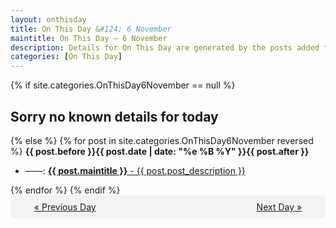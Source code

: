 ```yaml
---
layout: onthisday
title: On This Day &#124; 6 November
maintitle: On This Day — 6 November
description: Details for On This Day are generated by the posts added to the website so the content is subject to changes/updates over time.
categories: [On This Day]
---
```


{% if site.categories.OnThisDay6November == null %}
<h2>Sorry no known details for today</h2>
{% else %}
{% for post in site.categories.OnThisDay6November reversed %}
<strong>{{ post.before }}{{ post.date | date: "%e %B %Y" }}{{ post.after }}</strong>
<ul>
<li> ——: <a class="{{ post.class }}" href="{{ post.url }}"><strong>{{ post.maintitle }}</strong> - {{ post.post_description }}</a></li>
</ul>
{% endfor %}
{% endif %}
<br />
<div style="background-color: #f3f3f3; padding: 10px; border-radius: 5px; text-align: center; display: flex; justify-content: space-evenly;">
<a href="/onthisday/11/11-05">« Previous Day</a>
<span style="visibility:hidden;">[ Visit Leap Year February 29 ]</span>
<a href="/onthisday/11/11-07">Next Day »</a>
</div>
